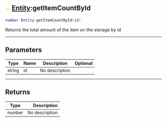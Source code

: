 ## ![shared](../../.gitbook/assets/shared.png) [Entity](entity):getItemCountById

```lua
number Entity:getItemCountById(id)
```

Returns the total amount of the item on the storage by id

------
## Parameters

| Type   | Name | Description | Optional |
| ------ | ---- | ----------- | -------: |
| string | id | No description |  |


------
## Returns

| Type   | Description |
| ------ | ----------: |
| number | No description |


